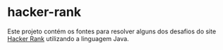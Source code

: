 # hacker-rank
Este projeto contém os fontes para resolver alguns dos desafios do site <a href="http://www.hackerrank.com">Hacker Rank</a> utilizando a linguagem Java.
